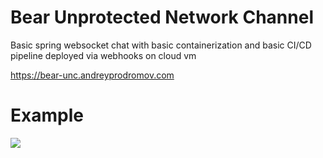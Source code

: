 # Bear Unprotected Network Channel
Basic spring websocket chat with basic containerization and basic CI/CD pipeline deployed via webhooks on cloud vm

https://bear-unc.andreyprodromov.com

# Example
![](https://github.com/drumi/drumi/blob/main/images/bear-unc.gif)
